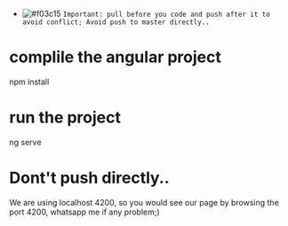 - ![#f03c15](https://via.placeholder.com/15/f03c15/000000?text=+) `Important: pull before you code and push after it to avoid conflict; Avoid push to master directly..` 


# complile the angular project
 npm install

# run the project
 ng serve

# Dont't push directly..
We are using localhost 4200, so you would see our page by browsing the port 4200, whatsapp me if any problem;)

